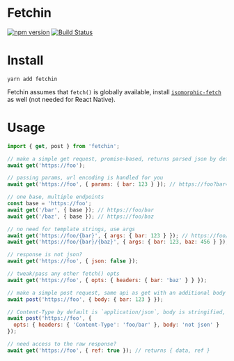 # Fetchin

[![npm version](https://badge.fury.io/js/fetchin.svg)](https://badge.fury.io/js/fetchin) [![Build Status](https://travis-ci.org/sonaye/fetchin.svg?branch=master)](https://travis-ci.org/sonaye/fetchin)

# Install

`yarn add fetchin`

Fetchin assumes that `fetch()` is globally available, install [`isomorphic-fetch`](https://github.com/matthew-andrews/isomorphic-fetch) as well (not needed for React Native).

# Usage

```javascript
import { get, post } from 'fetchin';

// make a simple get request, promise-based, returns parsed json by default (can be modified)
await get('https://foo');

// passing params, url encoding is handled for you
await get('https://foo', { params: { bar: 123 } }); // https://foo?bar=123

// one base, multiple endpoints
const base = 'https://foo';
await get('/bar', { base }); // https://foo/bar
await get('/baz', { base }); // https://foo/baz

// no need for template strings, use args
await get('https://foo/{bar}', { args: { bar: 123 } }); // https://foo/123
await get('https://foo/{bar}/{baz}', { args: { bar: 123, baz: 456 } }); // https://foo/123/456

// response is not json?
await get('https://foo', { json: false });

// tweak/pass any other fetch() opts
await get('https://foo', { opts: { headers: { bar: 'baz' } } });

// make a simple post request, same api as get with an additional body option
await post('https://foo', { body: { bar: 123 } });

// Content-Type by default is `application/json`, body is stringified, to overwrite utilize opts
await post('https://foo', {
  opts: { headers: { 'Content-Type': 'foo/bar' }, body: 'not json' }
});

// need access to the raw response?
await get('https://foo', { ref: true }); // returns { data, ref }
```
